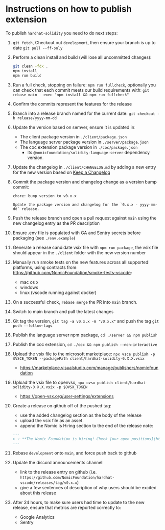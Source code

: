 # Instructions on how to publish extension

To publish `hardhat-solidity` you need to do next steps:

1. `git fetch`, Checkout out `development`, then ensure your branch is up to date `git pull --ff-only`
2. Perform a clean install and build (will lose all uncommitted changes):

   ```sh
   git clean -fdx .
   npm install
   npm run build
   ```

3. Run a full check, stopping on failure: `npm run fullcheck`, optionally you can check that each commit meets our build requirements with: `git rebase main --exec "npm install && npm run fullcheck"`
4. Confirm the commits represent the features for the release
5. Branch into a release branch named for the current date: `git checkout -b release/yyyy-mm-dd`
6. Update the version based on semver, ensure it is updated in:

   - The client package version in `./client/package.json`
   - The language server package version in `./server/package.json`
   - The coc extension package version in `./coc/package.json`
     - Its `@nomicfoundation/solidity-language-server` dependency version.

7. Update the changelog in `./client/CHANGELOG.md` by adding a new entry for the new version based on [Keep a Changelog](https://keepachangelog.com/en/1.0.0/)
8. Commit the package version and changelog change as a version bump commit:

   ```git
   chore: bump version to v0.x.x

   Update the package version and changelog for the `0.x.x - yyyy-mm-dd` release.
   ```

9. Push the release branch and open a pull request against `main` using the new changelog entry as the PR description

10. Ensure .env file is populated with GA and Sentry secrets before packaging (see `./env.example`)

11. Generate a release candidate vsix file with `npm run package`, the vsix file should appear in the `./client` folder with the new version number

12. Manually run smoke tests on the new features across all supported platforms, using contracts from <https://github.com/NomicFoundation/smoke-tests-vscode>:

    - mac os x
    - windows
    - linux (vscode running against docker)

13. On a successful check, `rebase merge` the PR into `main` branch.
14. Switch to main branch and pull the latest changes
15. Git tag the version, `git tag -a v0.x.x -m "v0.x.x"` and push the tag `git push --follow-tags`
16. Publish the language server npm package, `cd ./server && npm publish`
17. Publish the coc extension, `cd ./coc && npm publish --non-interactive`
18. Upload the vsix file to the microsoft marketplace: `npx vsce publish -p $VSCE_TOKEN --packagePath client/hardhat-solidity-0.X.X.vsix`
    - <https://marketplace.visualstudio.com/manage/publishers/nomicfoundation>
19. Upload the vsix file to openvsx, `npx ovsx publish client/hardhat-solidity-0.X.X.vsix -p $OVSX_TOKEN`
    - <https://open-vsx.org/user-settings/extensions>
20. Create a release on github off of the pushed tag:

    - use the added changelog section as the body of the release
    - upload the vsix file as an asset.
    - append the Nomic is Hiring section to the end of the release note:

    ```markdown
    ---
    > 💡 **The Nomic Foundation is hiring! Check [our open positions](https://www.nomic.foundation/jobs).**
    ---
    ```

21. Rebase `development` onto `main`, and force push back to github
22. Update the discord announcements channel

    - link to the release entry on github (i.e. `https://github.com/NomicFoundation/hardhat-vscode/releases/tag/v0.x.x`)
    - give a few sentences of description of why users should be excited about this release

23. After 24 hours, to make sure users had time to update to the new release, ensure that metrics are reported correctly to:

    - Google Analytics
    - Sentry
